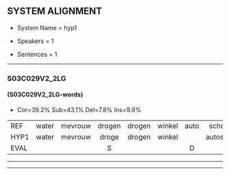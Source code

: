 
## SYSTEM ALIGNMENT

- System Name = hyp1

- Speakers = 1

- Sentences = 1

---

### S03C029V2_2LG

#### (S03C029V2_2LG-words)

- Cor=39.2%	Sub=43.1%	Del=7.8%	Ins=9.8%

|  |  |  |  |  |  |  |  |  |  |  |  |  |  |  |  |  |  |  |  |  |  |  |  |  |  |  |  |  |  |  |  |  |  |  |  |  |  |  |  |  |  |  |  |  |  |  |  |  |  |  |  |
|:--- |:---:|:---:|:---:|:---:|:---:|:---:|:---:|:---:|:---:|:---:|:---:|:---:|:---:|:---:|:---:|:---:|:---:|:---:|:---:|:---:|:---:|:---:|:---:|:---:|:---:|:---:|:---:|:---:|:---:|:---:|:---:|:---:|:---:|:---:|:---:|:---:|:---:|:---:|:---:|:---:|:---:|:---:|:---:|:---:|:---:|:---:|:---:|:---:|:---:|:---:|:---:|
| REF | water | mevrouw | drogen | drogen | winkel | auto | schouders | verhaal | koning | moeilijk | * | * | speelplaats | drinken | hoofdpijn | regen | vliegtuig | stoppen | opnieuw |  |  |  |  | gooien | sneeuwen | moeder | liedje | potlood | fietsbel | vinger | dichtbij |  | meisje | chauffeur | muziek | waarom | * | scheuren | lawaai | zwemmen | vuurwerk | appel | cola | kussen | eerste | circus | kleuren | voetbal | vlinder | * | vlinder |
| HYP1 | water | mevrouw | droge | drogen | winkel |  | autosouders | verhaal |  | coning | moe | leuk | ssspeelplaats | trinken | hoftpen | riigen | vliegtuig | stoppen | opnieuw | gou | in | sneew | won | moet | da | liet | ja | potlot | fietsbel | vinger | dichtbij | meisie | scha | chauffeur |  | s | aron | scheuren | lawaai | swemmen | vuurwerk | appel | coela | kussen | eerstte | circus | cleuren | voetbal |  | vli | vlinder |
| EVAL |  |  | S |  |  | D | S |  | D | S | S | S | S | S | S | S |  |  |  | I | I | I | I | S | S | S | S | S |  |  |  | I | S |  | D | S | S |  |  | S |  |  | S |  | S |  | S |  | D | S |  |
---

---

